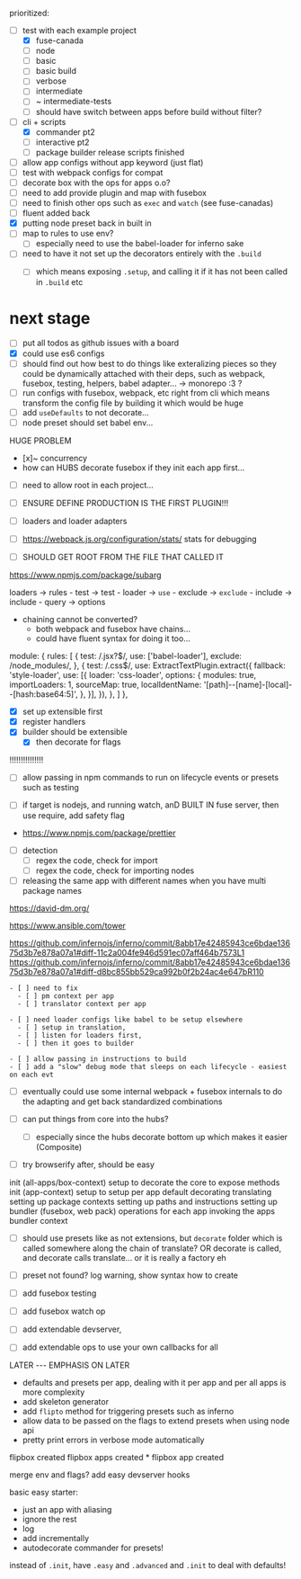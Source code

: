 prioritized:
- [ ] test with each example project
  - [x] fuse-canada
  - [ ] node
  - [ ] basic
  - [ ] basic build
  - [ ] verbose
  - [ ] intermediate
  - [ ] ~ intermediate-tests
  - [ ] should have switch between apps before build without filter?

- [ ] cli + scripts
  - [x] commander pt2
  - [ ] interactive pt2
  - [ ] package builder release scripts finished

- [ ] allow app configs without app keyword (just flat)
- [ ] test with webpack configs for compat
- [ ] decorate box with the ops for apps o.o?
- [ ] need to add provide plugin and map with fusebox
- [ ] need to finish other ops such as `exec` and `watch` (see fuse-canadas)
- [ ] fluent added back
- [x] putting node preset back in built in
- [ ] map to rules to use env?
  - [ ] especially need to use the babel-loader for inferno sake
- [ ] need to have it not set up the decorators entirely with the `.build`
  - [ ] which means exposing `.setup`, and calling it if it has not been called in `.build` etc


# next stage
- [ ] put all todos as github issues with a board
- [x] could use es6 configs
- [ ] should find out how best to do things like exteralizing pieces so they could be dynamically attached with their deps, such as webpack, fusebox, testing, helpers, babel adapter... -> monorepo :3 ?
- [ ] run configs with fusebox, webpack, etc right from cli which means transform the config file by building it which would be huge
- [ ] add `useDefaults` to not decorate...
- [ ] node preset should set babel env...

HUGE PROBLEM
- [x]~ concurrency
- how can HUBS decorate fusebox if they init each app first...

- [ ]  need to allow root in each project...
- [ ] ENSURE DEFINE PRODUCTION IS THE FIRST PLUGIN!!!


- [ ] loaders and loader adapters
- [ ] https://webpack.js.org/configuration/stats/ stats for debugging
- [ ] SHOULD GET ROOT FROM THE FILE THAT CALLED IT

https://www.npmjs.com/package/subarg

loaders -> rules
    - test -> test
    - loader -> `use`
    - exclude -> `exclude`
    - include -> include
    - query -> options
  - chaining cannot be converted?
    - both webpack and fusebox have chains...
    - could have fluent syntax for doing it too...

module: {
    rules: [
      {
        test: /\.jsx?$/,
        use: ['babel-loader'],
        exclude: /node_modules/,
      },
      {
        test: /\.css$/,
        use: ExtractTextPlugin.extract({
          fallback: 'style-loader',
          use: [{
              loader: 'css-loader',
              options: {
                modules: true,
                importLoaders: 1,
                sourceMap: true,
                localIdentName: '[path]--[name]-[local]--[hash:base64:5]',
              },
            }],
        }),
      },
    ]
  },






















- [x] set up extensible first
- [x] register handlers
- [x] builder should be extensible
  - [x] then decorate for flags

!!!!!!!!!!!!!!!
  - [ ] allow passing in npm commands to run on lifecycle events or presets such as testing

- [ ] if target is nodejs, and running watch, anD BUILT IN fuse server, then use require, add safety flag
- https://www.npmjs.com/package/prettier

- [ ] detection
  - [ ] regex the code, check for import
  - [ ] regex the code, check for importing nodes

- [ ] releasing the same app with different names when you have multi package names

https://david-dm.org/

https://www.ansible.com/tower

https://github.com/infernojs/inferno/commit/8abb17e42485943ce6bdae13675d3b7e878a07a1#diff-11c2a004fe946d591ec07aff464b7573L1
https://github.com/infernojs/inferno/commit/8abb17e42485943ce6bdae13675d3b7e878a07a1#diff-d8bc855bb529ca992b0f2b24ac4e647bR110

```
- [ ] need to fix
  - [ ] pm context per app
  - [ ] translator context per app

- [ ] need loader configs like babel to be setup elsewhere
  - [ ] setup in translation,
  - [ ] listen for loaders first,
  - [ ] then it goes to builder

- [ ] allow passing in instructions to build
- [ ] add a "slow" debug mode that sleeps on each lifecycle - easiest on each evt
```

- [ ] eventually could use some internal webpack + fusebox internals to do the adapting and get back standardized combinations
- [ ] can put things from core into the hubs?
  - [ ] especially since the hubs decorate bottom up which makes it easier (Composite)

- [ ] try browserify after, should be easy


init (all-apps/box-context) setup to decorate the core to expose methods
init (app-context) setup to setup per app
default decorating
translating
setting up package contexts
setting up paths and instructions
setting up bundler (fusebox, web pack)
operations for each app invoking the apps bundler context


- [ ] should use presets like as not extensions, but `decorate` folder which is called somewhere along the chain of translate? OR decorate is called, and decorate calls translate... or it is really a factory eh

- [ ] preset not found? log warning, show syntax how to create
- [ ] add fusebox testing
- [ ] add fusebox watch op
- [ ] add extendable devserver,
- [ ] add extendable ops to use your own callbacks for all

LATER --- EMPHASIS ON LATER
- defaults and presets per app, dealing with it per app and per all apps is more complexity
- add skeleton generator
- add `flipto` method for triggering presets such as inferno
- allow data to be passed on the flags to extend presets when using node api
- pretty print errors in verbose mode automatically

flipbox created
  flipbox apps created
    * flipbox app created


merge env and flags?
add easy devserver hooks

basic easy starter:
- just an app with aliasing
- ignore the rest
- log
- add incrementally
- autodecorate commander for presets!

instead of `.init`, have `.easy` and `.advanced` and `.init` to deal with defaults!

